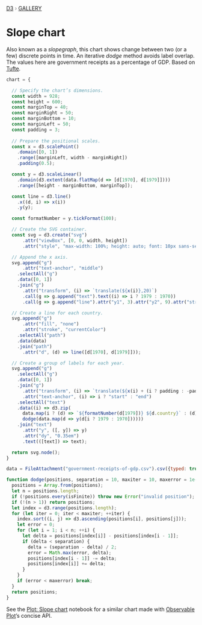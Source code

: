<div style="color: grey; font: 13px/25.5px var(--sans-serif); text-transform: uppercase;"><h1 style="display: none;">Slope chart</h1><a href="https://d3js.org/">D3</a> › <a href="/@d3/gallery">Gallery</a></div>

# Slope chart

Also known as a *slopegraph*, this chart shows change between two (or a few) discrete points in time. An iterative *dodge* method avoids label overlap. The values here are government receipts as a percentage of GDP. Based on [Tufte](https://www.edwardtufte.com/bboard/q-and-a-fetch-msg?msg_id=0003nk).

```js echo
chart = {

  // Specify the chart’s dimensions.
  const width = 928;
  const height = 600;
  const marginTop = 40;
  const marginRight = 50;
  const marginBottom = 10;
  const marginLeft = 50;
  const padding = 3;
  
  // Prepare the positional scales.
  const x = d3.scalePoint()
    .domain([0, 1])
    .range([marginLeft, width - marginRight])
    .padding(0.5);

  const y = d3.scaleLinear()
    .domain(d3.extent(data.flatMap(d => [d[1970], d[1979]])))
    .range([height - marginBottom, marginTop]);

  const line = d3.line()
    .x((d, i) => x(i))
    .y(y);

  const formatNumber = y.tickFormat(100);

  // Create the SVG container.
  const svg = d3.create("svg")
      .attr("viewBox", [0, 0, width, height])
      .attr("style", "max-width: 100%; height: auto; font: 10px sans-serif;");

  // Append the x axis.
  svg.append("g")
      .attr("text-anchor", "middle")
    .selectAll("g")
    .data([0, 1])
    .join("g")
      .attr("transform", (i) => `translate(${x(i)},20)`)
      .call(g => g.append("text").text((i) => i ? 1979 : 1970))
      .call(g => g.append("line").attr("y1", 3).attr("y2", 9).attr("stroke", "currentColor"));

  // Create a line for each country.
  svg.append("g")
      .attr("fill", "none")
      .attr("stroke", "currentColor")
    .selectAll("path")
    .data(data)
    .join("path")
      .attr("d", (d) => line([d[1970], d[1979]]));

  // Create a group of labels for each year.
  svg.append("g")
    .selectAll("g")
    .data([0, 1])
    .join("g")
      .attr("transform", (i) => `translate(${x(i) + (i ? padding : -padding)},0)`)
      .attr("text-anchor", (i) => i ? "start" : "end")
    .selectAll("text")
    .data((i) => d3.zip(
      data.map(i ? (d) => `${formatNumber(d[1979])} ${d.country}` : (d) => `${d.country} ${formatNumber(d[1970])}`),
      dodge(data.map(d => y(d[i ? 1979 : 1970])))))
    .join("text")
      .attr("y", ([, y]) => y)
      .attr("dy", "0.35em")
      .text(([text]) => text);

  return svg.node();
}
```

```js echo
data = FileAttachment("government-receipts-of-gdp.csv").csv({typed: true})
```

```js echo
function dodge(positions, separation = 10, maxiter = 10, maxerror = 1e-1) {
  positions = Array.from(positions);
  let n = positions.length;
  if (!positions.every(isFinite)) throw new Error("invalid position");
  if (!(n > 1)) return positions;
  let index = d3.range(positions.length);
  for (let iter = 0; iter < maxiter; ++iter) {
    index.sort((i, j) => d3.ascending(positions[i], positions[j]));
    let error = 0;
    for (let i = 1; i < n; ++i) {
      let delta = positions[index[i]] - positions[index[i - 1]];
      if (delta < separation) {
        delta = (separation - delta) / 2;
        error = Math.max(error, delta);
        positions[index[i - 1]] -= delta;
        positions[index[i]] += delta;
      }
    }
    if (error < maxerror) break;
  }
  return positions;
}
```

See the [Plot: Slope chart](/@observablehq/plot-slope-chart) notebook for a similar chart made with [Observable Plot](/plot/)’s concise API.
